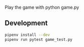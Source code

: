 Play the game with python game.py

## Development

```bash
pipenv install --dev
pipenv run pytest game_test.py
```
